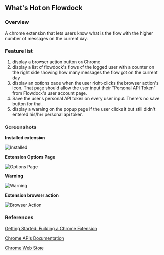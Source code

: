 ## What's Hot on Flowdock

### Overview

A chrome extension that lets users know what is the flow with the higher number of messages on the current day.

### Feature list

1. display a browser action button on Chrome
2. display a list of flowdock's flows of the logged user with a counter on the right side showing how many messages the flow got on the current day
3. display an options page when the user right-clicks the browser action's icon. That page should allow the user input their "Personal API Token" from Flowdock's user account page.
4. Save the user's personal API token on every user input. There's no save button for that.
5. display a warning on the popup page if the user clicks it but still didn't entered his/her personal api token.

### Screenshots

**Installed extension**

![Installed](https://raw.github.com/arctouch-ismaelstahelin/whats-hot-on-flowdoc/master/screenshots/installed.png)

**Extension Options Page**

![Options Page](https://raw.github.com/arctouch-ismaelstahelin/whats-hot-on-flowdoc/master/screenshots/options_page.png)

**Warning**

![Warning](https://raw.github.com/arctouch-ismaelstahelin/whats-hot-on-flowdoc/master/screenshots/warning.png)

**Extension browser action**

![Browser Action](https://raw.github.com/arctouch-ismaelstahelin/whats-hot-on-flowdoc/master/screenshots/browser_action.png)

### References

[Getting Started: Building a Chrome Extension](https://developer.chrome.com/extensions/getstarted)

[Chrome APIs Documentation](https://developer.chrome.com/extensions/api_index)

[Chrome Web Store](https://chrome.google.com/webstore/category/apps)
